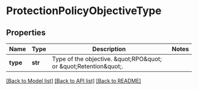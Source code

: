 # ProtectionPolicyObjectiveType

## Properties
Name | Type | Description | Notes
------------ | ------------- | ------------- | -------------
**type** | **str** | Type of the objective. \&quot;RPO\&quot; or \&quot;Retention\&quot;. | 

[[Back to Model list]](../README.md#documentation-for-models) [[Back to API list]](../README.md#documentation-for-api-endpoints) [[Back to README]](../README.md)

